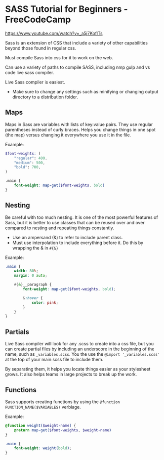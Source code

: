 # SASS Tutorial for Beginners - FreeCodeCamp

<https://www.youtube.com/watch?v=_a5j7KoflTs>

Sass is an extension of CSS that include a variety of other capabilities beyond those found in regular css.

Must compile Sass into css for it to work on the web.

Can use a variety of paths to compile SASS, including nmp gulp and vs code live sass compiler.

Live Sass compiler is easiest.

+ Make sure to change any settings such as minifying or changing output directory to a distribution folder.

## Maps

Maps in Sass are variables with lists of key:value pairs. They use regular parentheses instead of curly braces. Helps you change things in one spot (the map) versus changing it everywhere you use it in the file.

Example:

```scss
$font-weights: (
    "regular": 400,
    "medium": 500,
    "bold": 700,
)

.main {
    font-weight: map-get($font-weights, bold)
}
```

## Nesting

Be careful with too much nesting. It is one of the most powerful features of Sass, but it is better to use classes that can be reused over and over compared to nesting and repeating things constantly.

+ Use an ampersand (&) to refer to include parent class.
+ Must use interpolation to include everything before it. Do this by wrapping the & in `#{&}`

Example:

```scss
.main {
    width: 80%;
    margin: 0 auto;

    #{&}__paragraph {
        font-weight: map-get($font-weights, bold);

        &:hover {
            color: pink;
        }
    }
}
```

## Partials

Live Sass compiler will look for any .scss to create into a css file, but you can create partial files by including an underscore in the beginning of the name, such as `_variables.scss`. You the use the `@import '_variables.scss'` at the top of your main scss file to include them.

By separating them, it helps you locate things easier as your stylesheet grows. It also helps teams in large projects to break up the work.

## Functions

Sass supports creating functions by using the `@function FUNCTION_NAME($VARIABLES)` verbiage.

Example:

```scss
@function weight($weight-name) {
    @return map-get($font-weights, $weight-name)
}

.main {
    font-weight: weight(bold);
}
```
